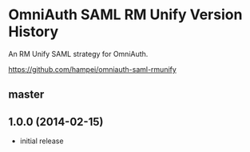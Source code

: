 # OmniAuth SAML RM Unify Version History

An RM Unify SAML strategy for OmniAuth.

https://github.com/hampei/omniauth-saml-rmunify

## master


## 1.0.0 (2014-02-15)

* initial release
